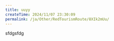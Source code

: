 ```yaml
---
title: uuyy
createTime: 2024/11/07 23:30:09
permalink: /ja/Other/RedTourismRoute/8XIk2mUu/
---
```

sfdgsfdg 